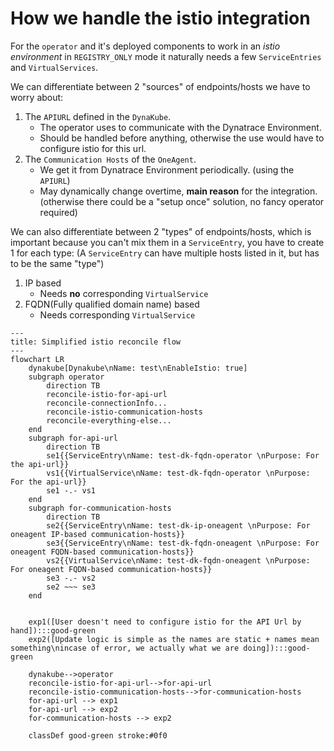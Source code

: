 # How we handle the istio integration

For the `operator` and it's deployed components to work in an _istio environment_ in `REGISTRY_ONLY` mode it naturally needs a few `ServiceEntries` and `VirtualServices`.

We can differentiate between 2 "sources" of endpoints/hosts we have to worry about:
1. The `APIURL` defined in the `DynaKube`.
    - The operator uses to communicate with the Dynatrace Environment.
    - Should be handled before anything, otherwise the use would have to configure istio for this url.
2. The `Communication Hosts` of the `OneAgent`.
    - We get it from Dynatrace Environment periodically. (using the `APIURL`)
    - May dynamically change overtime, **main reason** for the integration. (otherwise there could be a "setup once" solution, no fancy operator required)

We can also differentiate between 2 "types" of endpoints/hosts, which is important because you can't mix them in a `ServiceEntry`, you have to create 1 for each type: (A `ServiceEntry` can have multiple hosts listed in it, but has to be the same "type")
1. IP based
    - Needs **no** corresponding `VirtualService`
2. FQDN(Fully qualified domain name) based
    - Needs corresponding `VirtualService`


```mermaid
---
title: Simplified istio reconcile flow
---
flowchart LR
    dynakube[Dynakube\nName: test\nEnableIstio: true]
    subgraph operator
        direction TB
        reconcile-istio-for-api-url
        reconcile-connectionInfo...
        reconcile-istio-communication-hosts
        reconcile-everything-else...
    end
    subgraph for-api-url
        direction TB
        se1{{ServiceEntry\nName: test-dk-fqdn-operator \nPurpose: For the api-url}}
        vs1{{VirtualService\nName: test-dk-fqdn-operator \nPurpose: For the api-url}}
        se1 -.- vs1
    end
    subgraph for-communication-hosts
        direction TB
        se2{{ServiceEntry\nName: test-dk-ip-oneagent \nPurpose: For oneagent IP-based communication-hosts}}
        se3{{ServiceEntry\nName: test-dk-fqdn-oneagent \nPurpose: For oneagent FQDN-based communication-hosts}}
        vs2{{VirtualService\nName: test-dk-fqdn-oneagent \nPurpose: For oneagent FQDN-based communication-hosts}}
        se3 -.- vs2
        se2 ~~~ se3
    end


    exp1([User doesn't need to configure istio for the API Url by hand]):::good-green
    exp2([Update logic is simple as the names are static + names mean something\nincase of error, we actually what we are doing]):::good-green

    dynakube-->operator
    reconcile-istio-for-api-url-->for-api-url
    reconcile-istio-communication-hosts-->for-communication-hosts
    for-api-url --> exp1
    for-api-url --> exp2
    for-communication-hosts --> exp2

    classDef good-green stroke:#0f0
```
